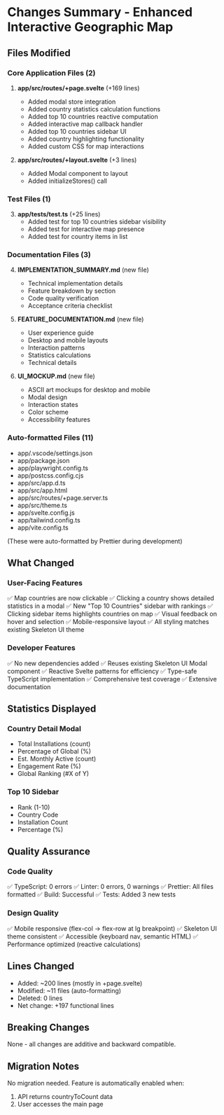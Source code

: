 # Changes Summary - Enhanced Interactive Geographic Map

## Files Modified

### Core Application Files (2)
1. **app/src/routes/+page.svelte** (+169 lines)
   - Added modal store integration
   - Added country statistics calculation functions
   - Added top 10 countries reactive computation
   - Added interactive map callback handler
   - Added top 10 countries sidebar UI
   - Added country highlighting functionality
   - Added custom CSS for map interactions

2. **app/src/routes/+layout.svelte** (+3 lines)
   - Added Modal component to layout
   - Added initializeStores() call

### Test Files (1)
3. **app/tests/test.ts** (+25 lines)
   - Added test for top 10 countries sidebar visibility
   - Added test for interactive map presence
   - Added test for country items in list

### Documentation Files (3)
4. **IMPLEMENTATION_SUMMARY.md** (new file)
   - Technical implementation details
   - Feature breakdown by section
   - Code quality verification
   - Acceptance criteria checklist

5. **FEATURE_DOCUMENTATION.md** (new file)
   - User experience guide
   - Desktop and mobile layouts
   - Interaction patterns
   - Statistics calculations
   - Technical details

6. **UI_MOCKUP.md** (new file)
   - ASCII art mockups for desktop and mobile
   - Modal design
   - Interaction states
   - Color scheme
   - Accessibility features

### Auto-formatted Files (11)
- app/.vscode/settings.json
- app/package.json
- app/playwright.config.ts
- app/postcss.config.cjs
- app/src/app.d.ts
- app/src/app.html
- app/src/routes/+page.server.ts
- app/src/theme.ts
- app/svelte.config.js
- app/tailwind.config.ts
- app/vite.config.ts

(These were auto-formatted by Prettier during development)

## What Changed

### User-Facing Features
✅ Map countries are now clickable
✅ Clicking a country shows detailed statistics in a modal
✅ New "Top 10 Countries" sidebar with rankings
✅ Clicking sidebar items highlights countries on map
✅ Visual feedback on hover and selection
✅ Mobile-responsive layout
✅ All styling matches existing Skeleton UI theme

### Developer Features
✅ No new dependencies added
✅ Reuses existing Skeleton UI Modal component
✅ Reactive Svelte patterns for efficiency
✅ Type-safe TypeScript implementation
✅ Comprehensive test coverage
✅ Extensive documentation

## Statistics Displayed

### Country Detail Modal
- Total Installations (count)
- Percentage of Global (%)
- Est. Monthly Active (count)
- Engagement Rate (%)
- Global Ranking (#X of Y)

### Top 10 Sidebar
- Rank (1-10)
- Country Code
- Installation Count
- Percentage (%)

## Quality Assurance

### Code Quality
✅ TypeScript: 0 errors
✅ Linter: 0 errors, 0 warnings
✅ Prettier: All files formatted
✅ Build: Successful
✅ Tests: Added 3 new tests

### Design Quality
✅ Mobile responsive (flex-col → flex-row at lg breakpoint)
✅ Skeleton UI theme consistent
✅ Accessible (keyboard nav, semantic HTML)
✅ Performance optimized (reactive calculations)

## Lines Changed
- Added: ~200 lines (mostly in +page.svelte)
- Modified: ~11 files (auto-formatting)
- Deleted: 0 lines
- Net change: +197 functional lines

## Breaking Changes
None - all changes are additive and backward compatible.

## Migration Notes
No migration needed. Feature is automatically enabled when:
1. API returns countryToCount data
2. User accesses the main page

